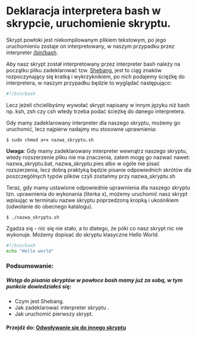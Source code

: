 # Deklaracja interpretera bash w skrypcie, uruchomienie skryptu.

Skrypt powłoki jest niekompilowanym plikiem tekstowym, po jego uruchomieniu zostaje on interpretowany, w naszym przypadku przez interpreter [/bin/bash](http://bash.0x1fff.com/podstawy).

Aby nasz skrypt został interpretowany przez interpreter bash należy na początku pliku zadeklarować tzw. [Shebang](https://pl.wikipedia.org/wiki/Shebang), jest to ciąg znaków rozpoczynający się kratką i wykrzyknikiem, po nich podajemy ściężkę do interpretera, w naszym przypadku będzie to wyglądać następująco:
```sh
#!/bin/bash
```
Lecz jeżeli chcielibyśmy wywołać skrypt napisany w innym języku niż bash np. ksh, zsh czy csh wtedy trzeba podać ścieżkę do danego interpretera.

Gdy mamy zadeklarowany interpreter dla naszego skryptu, możemy go uruchomić, lecz najpierw nadajmy mu stosowne uprawnienia:
```
$ sudo chmod a+x nazwa_skryptu.sh 
```
**Uwaga**: Gdy mamy zadeklarowany interpreter wewnątrz naszego skryptu, wtedy rozszerzenie pliku nie ma znaczenia, zatem mogę go nazwać nawet: nazwa_skryptu.bat, nazwa_skryptu.pies albo w ogóle nie pisać rozszerzenia, lecz dobrą praktyką będzie pisanie odpowiednich skrótów dla poszczególnych typów plików czyli zostańmy przy nazwa_skryptu.sh

Teraz, gdy mamy ustawione odpowiednie uprawnienia dla naszego skryptu tzn. uprawnienia do wykonania (literka x), możemy uruchomić nasz skrypt wpisując w terminalu nazwe skryptu poprzedzoną kropką i ukośnikiem (odwołanie do obecnego katalogu).

```
$ ./nazwa_skryptu.sh
```
Zgadza się - nic się nie stało, a to dlatego, że póki co nasz skrypt nic nie wykonuje. Możemy dopisać do skryptu klasyczne Hello World.
```sh
#!/bin/bash
echo "Hello world" 
```

### Podsumowanie:
##### Wstęp do pisania skryptów w powłoce bash mamy już za sobą, w tym punkcie dowiedziałeś się:
* Czym jest Shebang.
* Jak zadeklarować interpreter skryptu .
* Jak uruchomić pierwszy skrypt.
#### Przejdź do: [Odwoływanie się do innego skryptu](https://github.com/wojtek2kdev/Bash-lesson/blob/master/Point_02.md)
